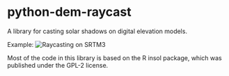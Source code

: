 # python-dem-raycast
A library for casting solar shadows on digital elevation models.

Example:
![Raycasting on SRTM3](https://github.com/adam-p/markdown-here/raw/master/raycast_shade.gif "Raycasting on a tile of the SRTM3 dataset.")

Most of the code in this library is based on the R insol package, which was published under the GPL-2 license.
